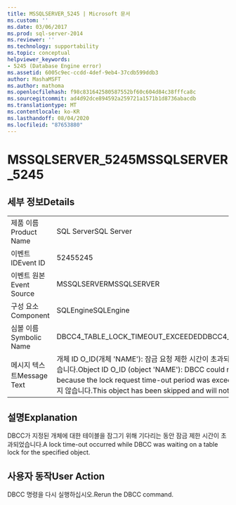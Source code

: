 ```yaml
---
title: MSSQLSERVER_5245 | Microsoft 문서
ms.custom: ''
ms.date: 03/06/2017
ms.prod: sql-server-2014
ms.reviewer: ''
ms.technology: supportability
ms.topic: conceptual
helpviewer_keywords:
- 5245 (Database Engine error)
ms.assetid: 6005c9ec-ccdd-4def-9eb4-37cdb599ddb3
author: MashaMSFT
ms.author: mathoma
ms.openlocfilehash: f98c831642580587552bf60c604d84c38fffca8c
ms.sourcegitcommit: ad4d92dce894592a259721a1571b1d8736abacdb
ms.translationtype: MT
ms.contentlocale: ko-KR
ms.lasthandoff: 08/04/2020
ms.locfileid: "87653880"
---
```

# <a name="mssqlserver_5245"></a><span data-ttu-id="8e2b7-102">MSSQLSERVER_5245</span><span class="sxs-lookup"><span data-stu-id="8e2b7-102">MSSQLSERVER_5245</span></span>
    
## <a name="details"></a><span data-ttu-id="8e2b7-103">세부 정보</span><span class="sxs-lookup"><span data-stu-id="8e2b7-103">Details</span></span>  
  
|||  
|-|-|  
|<span data-ttu-id="8e2b7-104">제품 이름</span><span class="sxs-lookup"><span data-stu-id="8e2b7-104">Product Name</span></span>|<span data-ttu-id="8e2b7-105">SQL Server</span><span class="sxs-lookup"><span data-stu-id="8e2b7-105">SQL Server</span></span>|  
|<span data-ttu-id="8e2b7-106">이벤트 ID</span><span class="sxs-lookup"><span data-stu-id="8e2b7-106">Event ID</span></span>|<span data-ttu-id="8e2b7-107">5245</span><span class="sxs-lookup"><span data-stu-id="8e2b7-107">5245</span></span>|  
|<span data-ttu-id="8e2b7-108">이벤트 원본</span><span class="sxs-lookup"><span data-stu-id="8e2b7-108">Event Source</span></span>|<span data-ttu-id="8e2b7-109">MSSQLSERVER</span><span class="sxs-lookup"><span data-stu-id="8e2b7-109">MSSQLSERVER</span></span>|  
|<span data-ttu-id="8e2b7-110">구성 요소</span><span class="sxs-lookup"><span data-stu-id="8e2b7-110">Component</span></span>|<span data-ttu-id="8e2b7-111">SQLEngine</span><span class="sxs-lookup"><span data-stu-id="8e2b7-111">SQLEngine</span></span>|  
|<span data-ttu-id="8e2b7-112">심볼 이름</span><span class="sxs-lookup"><span data-stu-id="8e2b7-112">Symbolic Name</span></span>|<span data-ttu-id="8e2b7-113">DBCC4_TABLE_LOCK_TIMEOUT_EXCEEDED</span><span class="sxs-lookup"><span data-stu-id="8e2b7-113">DBCC4_TABLE_LOCK_TIMEOUT_EXCEEDED</span></span>|  
|<span data-ttu-id="8e2b7-114">메시지 텍스트</span><span class="sxs-lookup"><span data-stu-id="8e2b7-114">Message Text</span></span>|<span data-ttu-id="8e2b7-115">개체 ID O_ID(개체 'NAME'): 잠금 요청 제한 시간이 초과되었으므로 DBCC가 이 개체를 잠글 수 없습니다.</span><span class="sxs-lookup"><span data-stu-id="8e2b7-115">Object ID O_ID (object 'NAME'): DBCC could not obtain a lock on this object because the lock request time-out period was exceeded.</span></span> <span data-ttu-id="8e2b7-116">이 개체를 건너뛰었으므로 처리되지 않습니다.</span><span class="sxs-lookup"><span data-stu-id="8e2b7-116">This object has been skipped and will not be processed.</span></span>|  
  
## <a name="explanation"></a><span data-ttu-id="8e2b7-117">설명</span><span class="sxs-lookup"><span data-stu-id="8e2b7-117">Explanation</span></span>  
 <span data-ttu-id="8e2b7-118">DBCC가 지정된 개체에 대한 테이블을 잠그기 위해 기다리는 동안 잠금 제한 시간이 초과되었습니다.</span><span class="sxs-lookup"><span data-stu-id="8e2b7-118">A lock time-out occurred while DBCC was waiting on a table lock for the specified object.</span></span>  
  
## <a name="user-action"></a><span data-ttu-id="8e2b7-119">사용자 동작</span><span class="sxs-lookup"><span data-stu-id="8e2b7-119">User Action</span></span>  
 <span data-ttu-id="8e2b7-120">DBCC 명령을 다시 실행하십시오.</span><span class="sxs-lookup"><span data-stu-id="8e2b7-120">Rerun the DBCC command.</span></span>  
  
  
